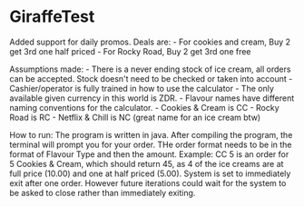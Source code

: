 # GiraffeTest
 Added support for daily promos. Deals are:
    - For cookies and cream, Buy 2 get 3rd one half priced
    - For Rocky Road, Buy 2 get 3rd one free

Assumptions made:
    - There is a never ending stock of ice cream, all orders can be accepted. Stock doesn't need to be checked or taken into account
    - Cashier/operator is fully trained in how to use the calculator 
    - The only available given currency in this world is ZDR.
    - Flavour names have different naming conventions for the calculator.
        - Cookies & Cream is CC
        - Rocky Road is RC
        - Netflix & Chill is NC (great name for an ice cream btw)

How to run:
The program is written in java. After compiling the program, the terminal will prompt you for your order. THe order format needs to be in the format of Flavour Type and then the amount. 
Example: CC 5 is an order for 5 Cookies & Cream, which should return 45, as 4 of the ice creams are at full price (10.00) and one at half priced (5.00).
System is set to immediately exit after one order. However future iterations could wait for the system to be asked to close rather than immediately exiting. 
